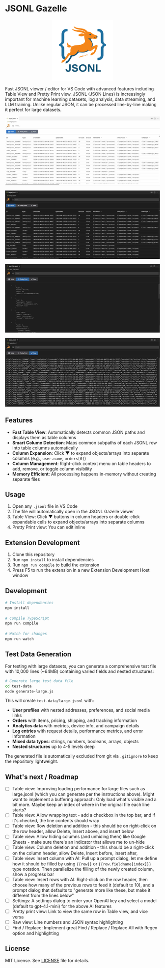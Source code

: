 # JSONL Gazelle

<div align="center">
  <img src="jsonl-gazelle.png" alt="JSONL Gazelle" width="200">
</div>

Fast JSONL viewer / editor for VS Code with advanced features including Table View and Pretty Print view. JSONL (JSON Lines) is increasingly important for machine learning datasets, log analysis, data streaming, and LLM training. Unlike regular JSON, it can be processed line-by-line making it perfect for large datasets.

![JSONL Gazelle Screenshot - Light Theme - Table View](jsonl-gazelle-screenshot.jpg)

![JSONL Gazelle Screenshot - Dark Theme - Table View](jsonl-gazelle-screenshot2.jpg)

![JSONL Gazelle Screenshot - Pretty Print View](jsonl-gazelle-screenshot3.jpg)

![JSONL Gazelle Screenshot - Raw View](jsonl-gazelle-screenshot4.jpg)

## Features

- **Fast Table View**: Automatically detects common JSON paths and displays them as table columns
- **Smart Column Detection**: Maps common subpaths of each JSONL row into table columns automatically
- **Column Expansion**: Click ▼ to expand objects/arrays into separate columns (e.g., `user.name`, `orders[0]`)
- **Column Management**: Right-click context menu on table headers to add, remove, or toggle column visibility
- **Memory Efficient**: All processing happens in-memory without creating separate files

## Usage

1. Open any `.jsonl` file in VS Code
2. The file will automatically open in the JSONL Gazelle viewer
4. Table View: Click ▼ buttons in column headers or double-click expandable cells to expand objects/arrays into separate columns
5. Pretty Print view: You can edit inline

## Extension Development

1. Clone this repository
2. Run `npm install` to install dependencies
3. Run `npm run compile` to build the extension
4. Press F5 to run the extension in a new Extension Development Host window

## Development

```bash
# Install dependencies
npm install

# Compile TypeScript
npm run compile

# Watch for changes
npm run watch
```

## Test Data Generation

For testing with large datasets, you can generate a comprehensive test file with 10,000 lines (~64MB) containing varied fields and nested structures:

```bash
# Generate large test data file
cd test-data
node generate-large.js
```

This will create `test-data/large.jsonl` with:
- **User profiles** with nested addresses, preferences, and social media links
- **Orders** with items, pricing, shipping, and tracking information  
- **Analytics data** with metrics, device info, and campaign details
- **Log entries** with request details, performance metrics, and error information
- **Mixed data types**: strings, numbers, booleans, arrays, objects
- **Nested structures** up to 4-5 levels deep

The generated file is automatically excluded from git via `.gitignore` to keep the repository lightweight.

## What's next / Roadmap
- [ ] Table view: Improving loading performance for large files such as large.jsonl (which you can generate per the instructions above). Might want to implement a buffering approach: Only load what's visible and a bit more. Maybe keep an index of where in the original file each line starts?
- [ ] Table view: Allow wrapping text - add a checkbox in the top bar, and if it's checked, the line contents should wrap
- [ ] Table view: Row deletion and addition - this should be on right-click on the row header, allow Delete, Insert above, and insert below
- [ ] Table view: Allow hiding columns (and unhiding them) like Google Sheets - make sure there's an indicator that allows me to un-hide
- [ ] Table view: Column deletion and addition - this should be a right-click on the column header, allow Delete, Insert before, insert after, 
- [ ] Table view: Insert column with AI: Pull up a prompt dialog, let me define how it should be filled by using `{{row}}` or `{{row.fieldname[index]}}` type notation. Then parallelize the filling of the newly created column, show a progress bar
- [ ] Table view: Insert rows with AI: Right-click on the row header, then choose how many of the previous rows to feed it (default to 10), and a prompt dialog that defaults to "generate more like these, but make it different from the lines below"
- [ ] Settings: A settings dialog to enter your OpenAI key and select a model (default to gpt-4.1-mini) for the above AI features
- [ ] Pretty print view: Link to view the same row in Table view, and vice versa
- [ ] Raw view: Line numbers and JSON syntax highlighting
- [ ] Find / Replace: Implement great Find / Replace / Replace All with Regex option and highlighting

## License

MIT License. See [LICENSE](LICENSE) file for details.
